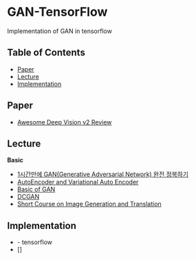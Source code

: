 # GAN-TensorFlow
Implementation of GAN in tensorflow 


## Table of Contents
- [Paper](#Paper)
- [Lecture](#Lecture) 
- [Implementation](#Implementation)


## Paper
  - [Awesome Deep Vision v2 Review](https://eungbean.github.io/2019/02/15/awesome-deep-vision/)


## Lecture
**Basic**
 - [1시간만에 GAN(Generative Adversarial Network) 완전 정복하기](https://www.youtube.com/watch?v=odpjk7_tGY0)
 - [AutoEncoder and Variational Auto Encoder](https://www.youtube.com/watch?v=54hyK1J4wTc&list=PLSAJwo7mw8jn8iaXwT4MqLbZnS-LJwnBd&index=31)
 - [Basic of GAN](https://www.youtube.com/watch?v=LeMnE1TIil4&list=PLSAJwo7mw8jn8iaXwT4MqLbZnS-LJwnBd&index=32) 
 - [DCGAN](https://www.youtube.com/watch?v=JOjMk-E1CnQ&list=PLSAJwo7mw8jn8iaXwT4MqLbZnS-LJwnBd&index=33) 
 - [Short Course on Image Generation and Translation](https://www.youtube.com/watch?v=SycbgluGH8A&list=PLep-kTP3NkcNbPLz7BxySgcMkd_ufletH)
 
 
## Implementation
- []() - tensorflow
- []
